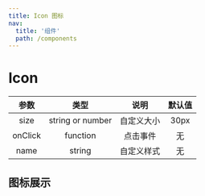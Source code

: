 ```yaml
---
title: Icon 图标
nav:
  title: '组件'
  path: /components
---
```


# Icon

|  参数   | 类型  |  说明  |默认值
|  :----:  | :----:  |:----:  |:----:  |
|  size   | string or number  |  自定义大小  |30px
|  onClick   | function  |  点击事件  |无
|  name   | string  |  自定义样式  |无


## 图标展示

<code src="./demos/types.tsx"></code>